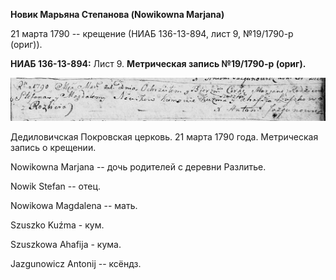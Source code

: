 **Новик Марьяна Степанова (Nowikowna Marjana)**

21 марта 1790 -- крещение (НИАБ 136-13-894, лист 9, №19/1790-р (ориг)).

**НИАБ 136-13-894:** Лист 9. **Метрическая запись №19/1790-р (ориг).**

![](./media/c1b871314e33c231c27814bfcc6d7f72f5e9f85c.png)

Дедиловичская Покровская церковь. 21 марта 1790 года. Метрическая запись
о крещении.

Nowikowna Marjana -- дочь родителей с деревни Разлитье.

Nowik Stefan -- отец.

Nowikowa Magdalena -- мать.

Szuszko Kuźma - кум.

Szuszkowa Ahafija - кума.

Jazgunowicz Antonij -- ксёндз.
